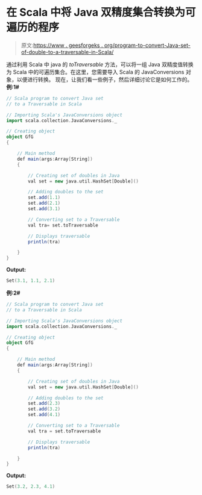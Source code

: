 # 在 Scala 中将 Java 双精度集合转换为可遍历的程序

> 原文:[https://www . geesforgeks . org/program-to-convert-Java-set-of-double-to-a-traversable-in-Scala/](https://www.geeksforgeeks.org/program-to-convert-java-set-of-doubles-to-a-traversable-in-scala/)

通过利用 Scala 中 java 的 *toTraversable* 方法，可以将一组 Java 双精度值转换为 Scala 中的可遍历集合。在这里，您需要导入 Scala 的 JavaConversions 对象，以便进行转换。
现在，让我们看一些例子，然后详细讨论它是如何工作的。
**例:1#**

```scala
// Scala program to convert Java set 
// to a Traversable in Scala

// Importing Scala's JavaConversions object
import scala.collection.JavaConversions._

// Creating object
object GfG
{ 

    // Main method
    def main(args:Array[String])
    {

        // Creating set of doubles in Java
        val set = new java.util.HashSet[Double]()

        // Adding doubles to the set
        set.add(1.1)
        set.add(2.1)
        set.add(3.1)

        // Converting set to a Traversable 
        val tra= set.toTraversable

        // Displays traversable 
        println(tra)

    }
}
```

**Output:**

```scala
Set(3.1, 1.1, 2.1)

```

**例:2#**

```scala
// Scala program to convert Java set 
// to a Traversable in Scala

// Importing Scala's JavaConversions object
import scala.collection.JavaConversions._

// Creating object
object GfG
{ 

    // Main method
    def main(args:Array[String])
    {

        // Creating set of doubles in Java
        val set = new java.util.HashSet[Double]()

        // Adding doubles to the set
        set.add(2.3)
        set.add(3.2)
        set.add(4.1)

        // Converting set to a Traversable 
        val tra = set.toTraversable

        // Displays traversable 
        println(tra)

    }
}
```

**Output:**

```scala
Set(3.2, 2.3, 4.1)

```